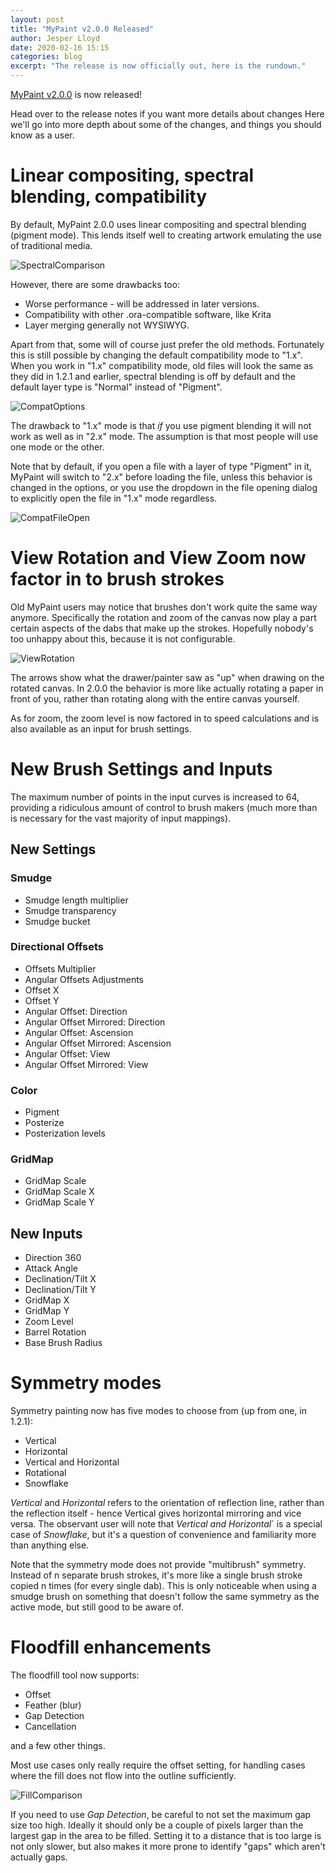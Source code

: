 ```yaml
---
layout: post
title: "MyPaint v2.0.0 Released"
author: Jesper Lloyd
date: 2020-02-16 15:15
categories: blog
excerpt: "The release is now officially out, here is the rundown."
---
```



[MyPaint v2.0.0](https://github.com/mypaint/mypaint/releases/tag/v2.0.0) is now released!

Head over to the release notes if you want more details about changes
Here we'll go into more depth about some of the changes, and things
you should know as a user.


# Linear compositing, spectral blending, compatibility

By default, MyPaint 2.0.0 uses linear compositing and spectral blending (pigment mode).
This lends itself well to creating artwork emulating the use of traditional media.

![SpectralComparison](/assets/posts/2020-02-15-color-comparison.jpg)

However, there are some drawbacks too:

* Worse performance - will be addressed in later versions.
* Compatibility with other .ora-compatible software, like Krita
* Layer merging generally not WYSIWYG.

Apart from that, some will of course just prefer the old methods.
Fortunately this is still possible by changing the default compatibility mode
to "1.x". When you work in "1.x" compatibility mode, old files will look the same
as they did in 1.2.1 and earlier, spectral blending is off by default and the
default layer type is "Normal" instead of "Pigment".

![CompatOptions](/assets/posts/2020-02-15-compat-options.png)

The drawback to "1.x" mode is that _if_ you use pigment blending it will not
work as well as in "2.x" mode. The assumption is that most people will use
one mode or the other.

Note that by default, if you open a file with a layer of type "Pigment" in it,
MyPaint will switch to "2.x" before loading the file, unless this behavior is
changed in the options, or you use the dropdown in the file opening dialog to
explicitly open the file in "1.x" mode regardless.

![CompatFileOpen](/assets/posts/2020-02-15-compat-file-open.png)


# View Rotation and View Zoom now factor in to brush strokes

Old MyPaint users may notice that brushes don't work quite the same way
anymore. Specifically the rotation and zoom of the canvas now play a part
certain aspects of the dabs that make up the strokes.
Hopefully nobody's too unhappy about this, because it is not configurable.

![ViewRotation](/assets/posts/2020-02-15-compat-file-open.png)

The arrows show what the drawer/painter saw as "up" when drawing
on the rotated canvas. In 2.0.0 the behavior is more like actually
rotating a paper in front of you, rather than rotating along with the
entire canvas yourself.

As for zoom, the zoom level is now factored in to speed calculations
and is also available as an input for brush settings.


# New Brush Settings and Inputs

The maximum number of points in the input curves is increased to 64, providing
a ridiculous amount of control to brush makers (much more than is necessary for
the vast majority of input mappings).

## New Settings

### Smudge

* Smudge length multiplier
* Smudge transparency
* Smudge bucket

### Directional Offsets

* Offsets Multiplier
* Angular Offsets Adjustments
* Offset X
* Offset Y
* Angular Offset: Direction
* Angular Offset Mirrored: Direction
* Angular Offset: Ascension
* Angular Offset Mirrored: Ascension
* Angular Offset: View
* Angular Offset Mirrored: View

### Color

* Pigment
* Posterize
* Posterization levels

### GridMap

* GridMap Scale
* GridMap Scale X
* GridMap Scale Y


## New Inputs

* Direction 360
* Attack Angle
* Declination/Tilt X
* Declination/Tilt Y
* GridMap X
* GridMap Y
* Zoom Level
* Barrel Rotation
* Base Brush Radius


# Symmetry modes

Symmetry painting now has five modes to choose from (up from one, in 1.2.1):

* Vertical
* Horizontal
* Vertical and Horizontal
* Rotational
* Snowflake

_Vertical_ and _Horizontal_ refers to the orientation of reflection line, rather
than the reflection itself - hence Vertical gives horizontal mirroring and vice
versa. The observant user will note that _Vertical and Horizontal_` is a special
case of _Snowflake_, but it's a question of convenience and familiarity more than
anything else.

Note that the symmetry mode does not provide "multibrush" symmetry.
Instead of n separate brush strokes, it's more like a single brush stroke copied n times
(for every single dab). This is only noticeable when using a smudge brush
on something that doesn't follow the same symmetry as the active mode,
but still good to be aware of.

# Floodfill enhancements

The floodfill tool now supports:

* Offset
* Feather (blur)
* Gap Detection
* Cancellation

and a few other things.

Most use cases only really require the offset setting, for handling cases where the
fill does not flow into the outline sufficiently.

![FillComparison](/assets/posts/2020-02-15-fill-comparison.png)

If you need to use _Gap Detection_, be careful to not set the maximum gap size
too high. Ideally it should only be a couple of pixels larger than the largest
gap in the area to be filled. Setting it to a distance that is too large is not
only slower, but also makes it more prone to identify "gaps" which aren't actually gaps.
